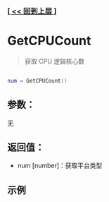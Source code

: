 ### [[ << 回到上层 ]](README.md)

# GetCPUCount

> 获取 CPU 逻辑核心数

```lua

num = GetCPUCount()

```

## 参数：

无

## 返回值：

+ num [number]：获取平台类型

## 示例

```lua

```
